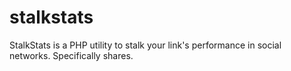 stalkstats
==========

StalkStats is a PHP utility to stalk your link's performance in social networks. Specifically shares.
